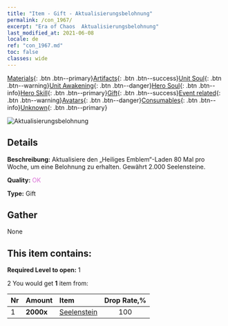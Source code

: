 ```yaml
---
title: "Item - Gift - Aktualisierungsbelohnung"
permalink: /con_1967/
excerpt: "Era of Chaos  Aktualisierungsbelohnung"
last_modified_at: 2021-06-08
locale: de
ref: "con_1967.md"
toc: false
classes: wide
---
```

 [Materials](/ItemsDE/){: .btn .btn--primary}[Artifacts](/ItemsDE/Artifacts/){: .btn .btn--success}[Unit Soul](/ItemsDE/UnitSoul/){: .btn .btn--warning}[Unit Awakening](/ItemsDE/UnitAwakening/){: .btn .btn--danger}[Hero Soul](/ItemsDE/HeroSoul/){: .btn .btn--info}[Hero Skill](/ItemsDE/HeroSkill/){: .btn .btn--primary}[Gift](/ItemsDE/Gift/){: .btn .btn--success}[Event related](/ItemsDE/Events/){: .btn .btn--warning}[Avatars](/ItemsDE/Avatars/){: .btn .btn--danger}[Consumables](/ItemsDE/Consumables/){: .btn .btn--info}[Unknown](/ItemsDE/Unknown/){: .btn .btn--primary}

 ![Aktualisierungsbelohnung](/images/t/shenghui_4.png)

## Details
 **Beschreibung:** Aktualisiere den „Heiliges Emblem“-Laden 80 Mal pro Woche, um eine Belohnung zu erhalten. Gewährt 2.000 Seelensteine.

 **Quality:** <span style="color: #DA70D6">OK</span>

 **Type:** Gift

## Gather

  None

## This item contains:

 **Required Level to open:** 1

 2 You would get **1** item  from:

  | Nr | Amount |     Item    | Drop Rate,% |
  |:---|:-------|:------------|:---------:|
  | 1 |  **2000x** | [Seelenstein ](/ItemsDE/con_923/) | 100 | 
